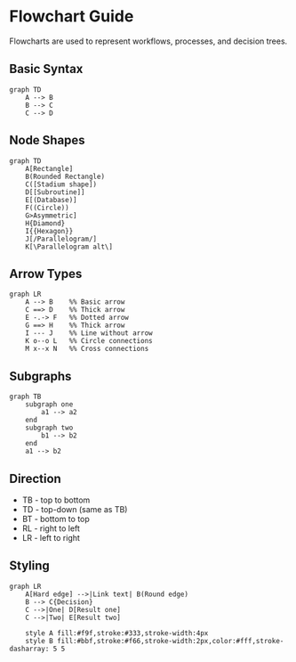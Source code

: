 # Flowchart Guide

Flowcharts are used to represent workflows, processes, and decision trees.

## Basic Syntax

```mermaid
graph TD
    A --> B
    B --> C
    C --> D
```

## Node Shapes

```mermaid
graph TD
    A[Rectangle]
    B(Rounded Rectangle)
    C([Stadium shape])
    D[[Subroutine]]
    E[(Database)]
    F((Circle))
    G>Asymmetric]
    H{Diamond}
    I{{Hexagon}}
    J[/Parallelogram/]
    K[\Parallelogram alt\]
```

## Arrow Types

```mermaid
graph LR
    A --> B    %% Basic arrow
    C ==> D    %% Thick arrow
    E -.-> F   %% Dotted arrow
    G ==> H    %% Thick arrow
    I --- J    %% Line without arrow
    K o--o L   %% Circle connections
    M x--x N   %% Cross connections
```

## Subgraphs

```mermaid
graph TB
    subgraph one
        a1 --> a2
    end
    subgraph two
        b1 --> b2
    end
    a1 --> b2
```

## Direction

- TB - top to bottom
- TD - top-down (same as TB)
- BT - bottom to top
- RL - right to left
- LR - left to right

## Styling

```mermaid
graph LR
    A[Hard edge] -->|Link text| B(Round edge)
    B --> C{Decision}
    C -->|One| D[Result one]
    C -->|Two| E[Result two]
    
    style A fill:#f9f,stroke:#333,stroke-width:4px
    style B fill:#bbf,stroke:#f66,stroke-width:2px,color:#fff,stroke-dasharray: 5 5
```

